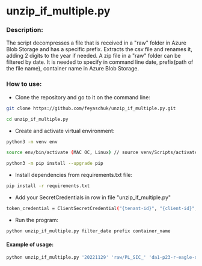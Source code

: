 ﻿# unzip_if_multiple.py

### Description:

The script decompresses a file that is received in a "raw" folder in Azure Blob Storage and has a specific prefix.
Extracts the csv file and renames it, adding 2 digits to the year if needed.
A zip file in a "raw" folder can be filtered by date. It is needed to specify in command line date, prefix(path of the file name), container name in Azure Blob Storage.

### How to use: 
* Clone the repository and go to it on the command line:

```bash
git clone https://github.com/feyaschuk/unzip_if_multiple.py.git
```
```bash
cd unzip_if_multiple.py
```

* Create and activate virtual environment:
```bash
python3 -m venv env
```
```bash
source env/bin/activate (MAC OC, Linux) // source venv/Scripts/activate (Windows)
```
```bash
python3 -m pip install --upgrade pip
```

* Install dependencies from requirements.txt file:
```bash
pip install -r requirements.txt
```

* Add your SecretCredentials in row in file "unzip_if_multiple.py"
```bash
token_credential = ClientSecretCredential("{tenant-id}", "{client-id}", "{client-secret}"
```

* Run the program:
```bash
python unzip_if_multiple.py filter_date prefix container_name
```

#### Example of usage:
```bash
python unzip_if_multiple.py '20221129' 'raw/PL_SIC_' 'da1-p23-r-eagle-dropdir'
```
